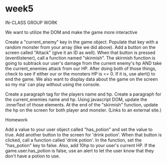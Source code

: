 # week5

IN-CLASS GROUP WORK

We want to utilize the DOM and make the game more interactive

Create a "current_enemy" key in the game object.
Populate that key with a random monster from your array (like we did above).
Add a button on the screen called "Attack" (give it an ID as well).
When that button is pressed (eventlistener), call a function named "skirmish".
The skirmish function is going to subtrack our user's damage from the current enemy's hp
AND take the current_enemies attack from our HP.
After doing both of those things, check to see if either our or the monsters HP is <= 0.
If it is, use alert() to end the game.
We also want to display data about the game on the screen so my ma' can play without using the console.

Create a paragraph tag for the players name and hp.
Create a paragraph for the current_enemies name and hp.
Using javascript DOM, update the .innerText of those elements.
At the end of the "skirmish" function, update the hp on the screen for both player and monster.
(Links to an external site.)

Homework

Add a value to your user object called "has_potion" and set the value to true.
Add another button to the screen for 'drink potion'.
When that button is clicked, call a function called 'drink potion'.
In the function, set the "has_potion" key to false.
Also, add 10hp to your user's current HP.
If the game.user.has_potion is false, use an alert to let the user know that they don't have a potion to use.
